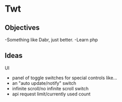 Twt
===

Objectives
----------
-Something like Dabr, just better.
-Learn php


Ideas
-----

UI
* panel of toggle switches for special controls like...
* an "auto update/notify" switch
* infinite scroll/no infinite scroll switch
* api request limit/currently used count

